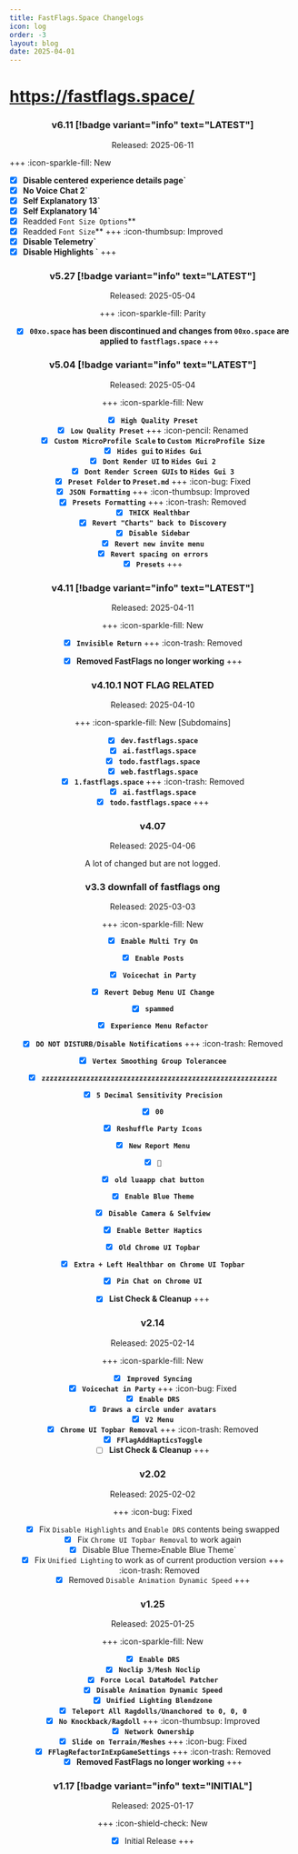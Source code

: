 ```yaml
---
title: FastFlags.Space Changelogs
icon: log
order: -3
layout: blog
date: 2025-04-01
---
```


# https://fastflags.space/

<div align="center">

### v6.11 [!badge variant="info" text="LATEST"]
Released: 2025-06-11

</div>

+++ :icon-sparkle-fill: New
- [x] **Disable centered experience details page`**
- [x] **No Voice Chat 2`**
- [x] **Self Explanatory 13`**
- [x] **Self Explanatory 14`**
- [x] Readded `Font Size Options`**
- [x] Readded `Font Size`**
+++ :icon-thumbsup: Improved
- [x] **Disable Telemetry`**
- [x] **Disable Highlights `**
+++

<div align="center">

<div align="center">

### v5.27 [!badge variant="info" text="LATEST"]
Released: 2025-05-04

</div>

+++ :icon-sparkle-fill: Parity
- [x] **`00xo.space` has been discontinued and changes from `00xo.space` are applied to `fastflags.space`**
+++


<div align="center">

### v5.04 [!badge variant="info" text="LATEST"]
Released: 2025-05-04

</div>

+++ :icon-sparkle-fill: New 
- [x] **`High Quality Preset`**
- [x] **`Low Quality Preset`**
+++ :icon-pencil: Renamed
- [x] **`Custom MicroProfile Scale` to `Custom MicroProfile Size`**
- [x] **`Hides gui` to `Hides Gui`**
- [x] **`Dont Render UI` to `Hides Gui 2`**
- [x] **`Dont Render Screen GUIs` to `Hides Gui 3`**
- [x] **`Preset Folder` to `Preset.md`**
+++ :icon-bug: Fixed
- [x] **`JSON Formatting`**
+++ :icon-thumbsup: Improved
- [x] **`Presets Formatting`**
+++ :icon-trash: Removed
- [x] **`THICK Healthbar`**
- [x] **`Revert "Charts" back to Discovery`**
- [x] **`Disable Sidebar`**
- [x] **`Revert new invite menu`**
- [x] **`Revert spacing on errors`**
- [x] **`Presets`**
+++

<div align="center">

### v4.11 [!badge variant="info" text="LATEST"]
Released: 2025-04-11

</div>

+++ :icon-sparkle-fill: New
- [x] **`Invisible Return`**
+++ :icon-trash: Removed
- [x] **Removed FastFlags no longer working**
+++


<div align="center">

### v4.10.1 NOT FLAG RELATED
Released: 2025-04-10

</div>

+++ :icon-sparkle-fill: New [Subdomains]
- [x] **`dev.fastflags.space`**
- [x] **`ai.fastflags.space`**
- [x] **`todo.fastflags.space`**
- [x] **`web.fastflags.space`**
- [x] **`1.fastflags.space`**
+++ :icon-trash: Removed
- [x] **`ai.fastflags.space`**
- [x] **`todo.fastflags.space`**
+++

<div align="center">

### v4.07
Released: 2025-04-06

</div>

A lot of changed but are not logged.

<div align="center">

### v3.3 downfall of fastflags ong
Released: 2025-03-03

</div>

+++ :icon-sparkle-fill: New
- [x] **`Enable Multi Try On`**
- [x] **`Enable Posts`**
- [x] **`Voicechat in Party`**
- [x] **`Revert Debug Menu UI Change`**
- [x] **`spammed`**
- [x] **`Experience Menu Refactor`**
- [x] **`DO NOT DISTURB/Disable Notifications`**
+++ :icon-trash: Removed
- [x] **`Vertex Smoothing Group Tolerancee`**
- [x] **`zzzzzzzzzzzzzzzzzzzzzzzzzzzzzzzzzzzzzzzzzzzzzzzzzzzzzzzzzz`**
- [x] **`5 Decimal Sensitivity Precision`**
- [x] **`00`**
- [x] **`Reshuffle Party Icons`**
- [x] **`New Report Menu`**
- [x] **`🍔`**
- [x] **`old luaapp chat button`**
- [x] **`Enable Blue Theme`**
- [x] **`Disable Camera & Selfview`**
- [x] **`Enable Better Haptics`**
- [x] **`Old Chrome UI Topbar`**
- [x] **`Extra + Left Healthbar on Chrome UI Topbar`**
- [x] **`Pin Chat on Chrome UI`**
- [x] **List Check & Cleanup**
+++


<div align="center">

### v2.14
Released: 2025-02-14

</div>

+++ :icon-sparkle-fill: New
- [x] **`Improved Syncing`**
- [x] **`Voicechat in Party`**
+++ :icon-bug: Fixed
- [x] **`Enable DRS`**
- [x] **`Draws a circle under avatars`**
- [x] **`V2 Menu`**
- [x] **`Chrome UI Topbar Removal`**
+++ :icon-trash: Removed
- [x] **`FFlagAddHapticsToggle`**
- [ ] **List Check & Cleanup**
+++

<div align="center">

### v2.02
Released: 2025-02-02

</div>

+++ :icon-bug: Fixed
- [x] Fix `Disable Highlights` and `Enable DRS` contents being swapped
- [x] Fix `Chrome UI Topbar Removal` to work again
- [x] Disable Blue Theme` > `Enable Blue Theme`
- [x] Fix `Unified Lighting` to work as of current production version
+++ :icon-trash: Removed
- [x] Removed `Disable Animation Dynamic Speed`
+++

<div align="center">

### v1.25
Released: 2025-01-25

</div>

+++ :icon-sparkle-fill: New
- [x] **`Enable DRS`**
- [x] **`Noclip 3/Mesh Noclip`**
- [x] **`Force Local DataModel Patcher`**
- [x] **`Disable Animation Dynamic Speed`**
- [x] **`Unified Lighting Blendzone`**
- [x] **`Teleport All Ragdolls/Unanchored to 0, 0, 0`**
- [x] **`No Knockback/Ragdoll`**
+++ :icon-thumbsup: Improved
- [x] **`Network Ownership`**
- [x] **`Slide on Terrain/Meshes`**
+++ :icon-bug: Fixed
- [x] **`FFlagRefactorInExpGameSettings`**
+++ :icon-trash: Removed
- [x] **Removed FastFlags no longer working**
+++

<div align="center">

### v1.17 [!badge variant="info" text="INITIAL"]
Released: 2025-01-17

</div>

+++ :icon-shield-check: New
- [x] Initial Release
+++
